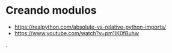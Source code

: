 # Creando modulos

- https://realpython.com/absolute-vs-relative-python-imports/
- https://www.youtube.com/watch?v=pm1IK0fBuhw

.
